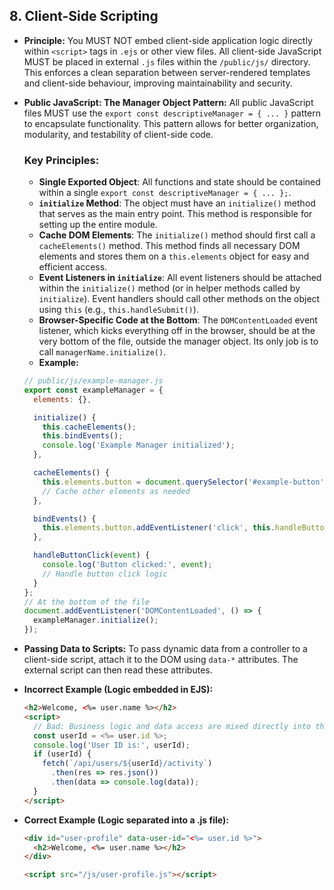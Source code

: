 ## **8. Client-Side Scripting**

  * **Principle:** You MUST NOT embed client-side application logic directly within `<script>` tags in `.ejs` or other view files. All client-side JavaScript MUST be placed in external `.js` files within the `/public/js/` directory. This enforces a clean separation between server-rendered templates and client-side behaviour, improving maintainability and security.

  * **Public JavaScript: The Manager Object Pattern:** All public JavaScript files MUST use the `export const descriptiveManager = { ... }` pattern to encapsulate functionality. This pattern allows for better organization, modularity, and testability of client-side code.
    ### Key Principles:
      * **Single Exported Object**: All functions and state should be contained within a single `export const descriptiveManager = { ... };`.
      * **`initialize` Method**: The object must have an `initialize()` method that serves as the main entry point. This method is responsible for setting up the entire module.
      * **Cache DOM Elements**: The `initialize()` method should first call a `cacheElements()` method. This method finds all necessary DOM elements and stores them on a `this.elements` object for easy and efficient access.
      * **Event Listeners in `initialize`**: All event listeners should be attached within the `initialize()` method (or in helper methods called by `initialize`). Event handlers should call other methods on the object using `this` (e.g., `this.handleSubmit()`).
      * **Browser-Specific Code at the Bottom**: The `DOMContentLoaded` event listener, which kicks everything off in the browser, should be at the very bottom of the file, outside the manager object. Its only job is to call `managerName.initialize()`.
      * **Example:**
      ```javascript
      // public/js/example-manager.js
      export const exampleManager = {
        elements: {},

        initialize() {
          this.cacheElements();
          this.bindEvents();
          console.log('Example Manager initialized');
        },

        cacheElements() {
          this.elements.button = document.querySelector('#example-button');
          // Cache other elements as needed
        },

        bindEvents() {
          this.elements.button.addEventListener('click', this.handleButtonClick.bind(this));
        },

        handleButtonClick(event) {
          console.log('Button clicked:', event);
          // Handle button click logic
        }
      };
      // At the bottom of the file
      document.addEventListener('DOMContentLoaded', () => {
        exampleManager.initialize();
      });      
      ```

  * **Passing Data to Scripts:** To pass dynamic data from a controller to a client-side script, attach it to the DOM using `data-*` attributes. The external script can then read these attributes.
  * **Incorrect Example (Logic embedded in EJS):**
    ```html
    <h2>Welcome, <%= user.name %></h2>
    <script>
      // Bad: Business logic and data access are mixed directly into the template.
      const userId = <%= user.id %>;
      console.log('User ID is:', userId);
      if (userId) {
        fetch(`/api/users/${userId}/activity`)
          .then(res => res.json())
          .then(data => console.log(data));
      }
    </script>
    ```
  * **Correct Example (Logic separated into a .js file):**
    ```html
    <div id="user-profile" data-user-id="<%= user.id %>">
      <h2>Welcome, <%= user.name %></h2>
    </div>

    <script src="/js/user-profile.js"></script>
    ```